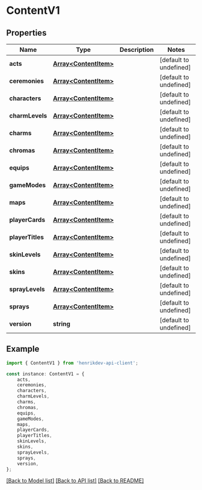 # ContentV1


## Properties

Name | Type | Description | Notes
------------ | ------------- | ------------- | -------------
**acts** | [**Array&lt;ContentItem&gt;**](ContentItem.md) |  | [default to undefined]
**ceremonies** | [**Array&lt;ContentItem&gt;**](ContentItem.md) |  | [default to undefined]
**characters** | [**Array&lt;ContentItem&gt;**](ContentItem.md) |  | [default to undefined]
**charmLevels** | [**Array&lt;ContentItem&gt;**](ContentItem.md) |  | [default to undefined]
**charms** | [**Array&lt;ContentItem&gt;**](ContentItem.md) |  | [default to undefined]
**chromas** | [**Array&lt;ContentItem&gt;**](ContentItem.md) |  | [default to undefined]
**equips** | [**Array&lt;ContentItem&gt;**](ContentItem.md) |  | [default to undefined]
**gameModes** | [**Array&lt;ContentItem&gt;**](ContentItem.md) |  | [default to undefined]
**maps** | [**Array&lt;ContentItem&gt;**](ContentItem.md) |  | [default to undefined]
**playerCards** | [**Array&lt;ContentItem&gt;**](ContentItem.md) |  | [default to undefined]
**playerTitles** | [**Array&lt;ContentItem&gt;**](ContentItem.md) |  | [default to undefined]
**skinLevels** | [**Array&lt;ContentItem&gt;**](ContentItem.md) |  | [default to undefined]
**skins** | [**Array&lt;ContentItem&gt;**](ContentItem.md) |  | [default to undefined]
**sprayLevels** | [**Array&lt;ContentItem&gt;**](ContentItem.md) |  | [default to undefined]
**sprays** | [**Array&lt;ContentItem&gt;**](ContentItem.md) |  | [default to undefined]
**version** | **string** |  | [default to undefined]

## Example

```typescript
import { ContentV1 } from 'henrikdev-api-client';

const instance: ContentV1 = {
    acts,
    ceremonies,
    characters,
    charmLevels,
    charms,
    chromas,
    equips,
    gameModes,
    maps,
    playerCards,
    playerTitles,
    skinLevels,
    skins,
    sprayLevels,
    sprays,
    version,
};
```

[[Back to Model list]](../README.md#documentation-for-models) [[Back to API list]](../README.md#documentation-for-api-endpoints) [[Back to README]](../README.md)
